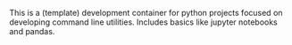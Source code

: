 This is a (template) development container for python projects focused on developing command line utilities.  Includes basics like jupyter notebooks and pandas.
